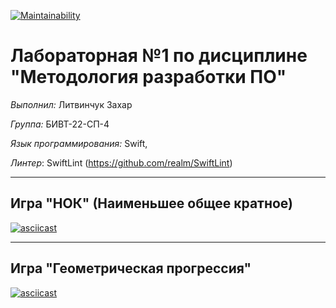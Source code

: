 [![Maintainability](https://api.codeclimate.com/v1/badges/f446ab6976b773fd7f36/maintainability)](https://codeclimate.com/github/raynelz/MISIS_Lab1/maintainability)

# Лабораторная №1 по дисциплине "Методология разработки ПО"

*Выполнил:* Литвинчук Захар

*Группа:* БИВТ-22-СП-4

*Язык программирования:* Swift,

*Линтер*: SwiftLint (https://github.com/realm/SwiftLint)

---

## Игра "НОК" (Наименьшее общее кратное)

[![asciicast](https://asciinema.org/a/n4XdNadh0xdKKrBvlStJsKGFr.svg)](https://asciinema.org/a/n4XdNadh0xdKKrBvlStJsKGFr)

---

## Игра "Геометрическая прогрессия"

[![asciicast](https://asciinema.org/a/iMF5T412SZYpOvHi7wBCsBZZn.svg)](https://asciinema.org/a/iMF5T412SZYpOvHi7wBCsBZZn)
